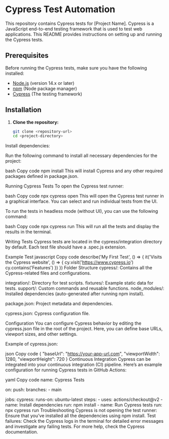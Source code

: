 # Cypress Test Automation

This repository contains Cypress tests for [Project Name]. Cypress is a JavaScript end-to-end testing framework that is used to test web applications. This README provides instructions on setting up and running the Cypress tests.

## Prerequisites

Before running the Cypress tests, make sure you have the following installed:

- [Node.js](https://nodejs.org/) (version 14.x or later)
- [npm](https://www.npmjs.com/) (Node package manager)
- [Cypress](https://www.cypress.io/) (The testing framework)

## Installation

1. **Clone the repository:**

   ```bash
   git clone <repository-url>
   cd <project-directory>
Install dependencies:

Run the following command to install all necessary dependencies for the project:

bash
Copy code
npm install
This will install Cypress and any other required packages defined in package.json.

Running Cypress Tests
To open the Cypress test runner:

bash
Copy code
npx cypress open
This will open the Cypress test runner in a graphical interface. You can select and run individual tests from the UI.

To run the tests in headless mode (without UI), you can use the following command:

bash
Copy code
npx cypress run
This will run all the tests and display the results in the terminal.

Writing Tests
Cypress tests are located in the cypress/integration directory by default. Each test file should have a .spec.js extension.

Example Test
javascript
Copy code
describe('My First Test', () => {
  it('Visits the Cypress website', () => {
    cy.visit('https://www.cypress.io')
    cy.contains('Features')
  })
})
Folder Structure
cypress/: Contains all the Cypress-related files and configurations.

integration/: Directory for test scripts.
fixtures/: Example static data for tests.
support/: Custom commands and reusable functions.
node_modules/: Installed dependencies (auto-generated after running npm install).

package.json: Project metadata and dependencies.

cypress.json: Cypress configuration file.

Configuration
You can configure Cypress behavior by editing the cypress.json file in the root of the project. Here, you can define base URLs, viewport sizes, and other settings.

Example of cypress.json:

json
Copy code
{
  "baseUrl": "https://your-app-url.com",
  "viewportWidth": 1280,
  "viewportHeight": 720
}
Continuous Integration
Cypress can be integrated into your continuous integration (CI) pipeline. Here’s an example configuration for running Cypress tests in GitHub Actions:

yaml
Copy code
name: Cypress Tests

on:
  push:
    branches:
      - main

jobs:
  cypress:
    runs-on: ubuntu-latest
    steps:
      - uses: actions/checkout@v2
      - name: Install dependencies
        run: npm install
      - name: Run Cypress tests
        run: npx cypress run
Troubleshooting
Cypress is not opening the test runner: Ensure that you’ve installed all the dependencies using npm install.
Test failures: Check the Cypress logs in the terminal for detailed error messages and investigate any failing tests.
For more help, check the Cypress documentation.